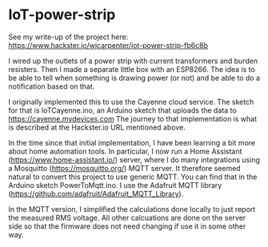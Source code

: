 # IoT-power-strip
See my write-up of the project here: https://www.hackster.io/wjcarpenter/iot-power-strip-fb6c8b

I wired up the outlets of a power strip with current transformers and burden resisters. 
Then I made a separate little box with an ESP8266. 
The idea is to be able to tell when something is drawing power (or not) and be able to do a notification based on that.

I originally implemented this to use the Cayenne cloud service. 
The sketch for that is IoTCayenne.ino, an Arduino sketch that uploads the data to https://cayenne.mydevices.com
The journey to that implementation is what is described at the Hackster.io URL mentioned above.

In the time since that initial implementation, I have been learning a bit more about home automation tools.
In particular, I now run a Home Assistant (https://www.home-assistant.io/) server,
where I do many integrations using a Mosquitto (https://mosquitto.org/) MQTT server.
It therefore seemed natural to convert this project to use generic MQTT.
You can find that in the Arduino sketch PowerToMqtt.ino.
I use the Adafruit MQTT library (https://github.com/adafruit/Adafruit_MQTT_Library).

In the MQTT version, 
I simplified the calculations done locally to just report the measured RMS voltage.
All other calcuations are done on the server side so that the firmware does not need changing if use it in some other way.
